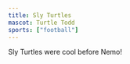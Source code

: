 ```yaml
---
title: Sly Turtles
mascot: Turtle Todd
sports: ["football"]
---
```


Sly Turtles were cool before Nemo!